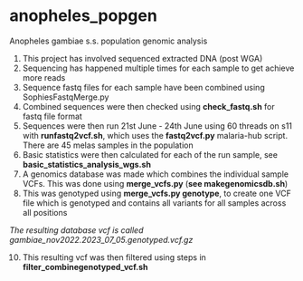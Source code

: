 # anopheles_popgen
Anopheles gambiae s.s. population genomic analysis

1. This project has involved sequenced extracted DNA (post WGA)
2. Sequencing has happened multiple times for each sample to get achieve more reads
3. Sequence fastq files for each sample have been combined using SophiesFastqMerge.py 
4. Combined sequences were then checked using **check_fastq.sh** for fastq file format
5. Sequences were then run 21st June - 24th June using 60 threads on s11 with **runfastq2vcf.sh**, which uses the **fastq2vcf.py** malaria-hub script. There are 45 melas samples in the population
7. Basic statistics were then calculated for each of the run sample, see **basic_statistics_analysis_wgs.sh**
8. A genomics database was made which combines the individual sample VCFs. This was done using **merge_vcfs.py** (**see makegenomicsdb.sh**)
9. This was genotyped using **merge_vcfs.py genotype**, to create one VCF file which is genotyped and contains all variants for all samples across all positions 

_The resulting database vcf is called gambiae_nov2022.2023_07_05.genotyped.vcf.gz_

10. This resulting vcf was then filtered using steps in **filter_combinegenotyped_vcf.sh**
